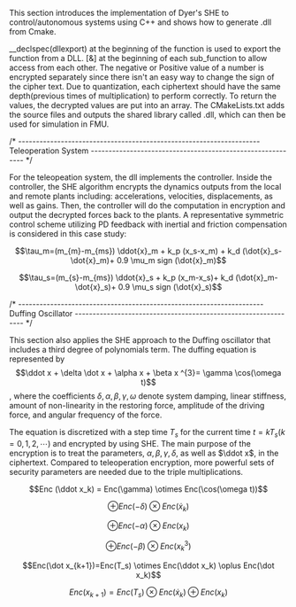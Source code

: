 This section introduces the implementation of Dyer's SHE to control/autonomous systems using C++ and shows how to generate .dll from Cmake. 

__declspec(dllexport) at the beginning of the function is used to export the function from a DLL. [&] at the beginning of each sub_function to allow access from each other. The negative or Positive value of a number is encrypted separately since there isn't an easy way to change the sign of the cipher text. Due to quantization, each ciphertext should have the same depth(previous times of multiplication) to perform correctly. To return the values, the decrypted values are put into an array. The CMakeLists.txt adds the source files and outputs the shared library called <name>.dll, which can then be used for simulation in FMU. 

/* -------------------------------------------------------------------- Teleoperation System ----------------------------------------------------------- */
        
For the teleopeation system, the dll implements the controller. Inside the controller, the SHE algorithm encrypts the dynamics outputs from the local and remote plants including: accelerations, velocities, displacements, as well as gains. Then, the controller will do the computation in encryption and output the decrypted forces back to the plants. A representative symmetric control scheme utilizing PD feedback with inertial and friction compensation is considered in this case study:

$$\tau_m=(m_{m}-m_{ms}) \ddot{x}_m + k_p (x_s-x_m) +
k_d (\dot{x}_s-\dot{x}_m)+ 0.9 \mu_m sign (\dot{x}_m)$$

$$\tau_s=(m_{s}-m_{ms}) \ddot{x}_s + k_p (x_m-x_s)+
k_d (\dot{x}_m-\dot{x}_s)+ 0.9 \mu_s sign (\dot{x}_s)$$

/* --------------------------------------------------------------------- Duffing Oscillator --------------------------------------------------------------- */        

This section also applies the SHE approach to the Duffing oscillator that includes a third degree of polynomials term. The duffing equation is represented by
$$\ddot x + \delta \dot x + \alpha x + \beta x ^{3}= \gamma \cos(\omega t)$$, where the coefficients $\delta, \alpha, \beta, \gamma, \omega$  denote system
damping, linear stiffness, amount of non-linearity in the restoring force, amplitude of the driving force, and angular frequency of the force. 

The equation is discretized with a step time $T_s$ for the current time $t=k T_s (k=0,1,2,\cdots$) and encrypted by using SHE. The main purpose of the encryption is to treat the parameters, $\alpha, \beta, \gamma, \delta$, as well as $\ddot x$, in the ciphertext. Compared to teleoperation encryption, more powerful sets of security parameters are needed due to the triple multiplications. 

$$Enc (\ddot x_k) = Enc(\gamma) \otimes Enc(\cos(\omega t))$$
        
$$\oplus Enc(-\delta) \otimes Enc(\dot x_k)$$
        
$$\oplus Enc(-\alpha) \otimes Enc(x_k)$$
        
$$\oplus Enc(-\beta) \otimes Enc(x_k^{3})$$
        
$$Enc(\dot x_{k+1})=Enc(T_s) \otimes Enc(\ddot x_k) \oplus Enc(\dot x_k)$$

$$Enc(x_{k+1})=Enc(T_s) \otimes Enc(\dot x_k) \oplus Enc(x_k)$$
